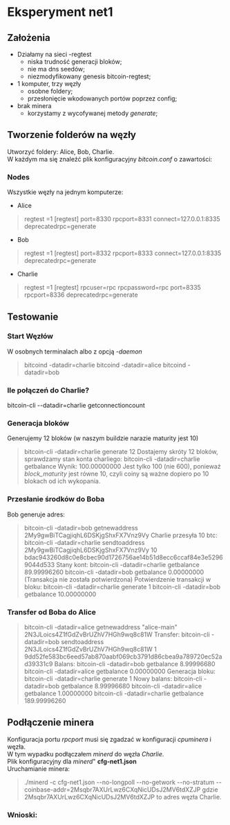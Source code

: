 # Eksperyment net1
## Założenia
* Działamy na sieci -regtest 
	* niska trudność generacji bloków;
	* nie ma dns seedów;
	* niezmodyfikowany genesis bitcoin-regtest;
* 1 komputer, trzy węzły 
	* osobne foldery;
	* przesłonięcie wkodowanych portów poprzez config;
* brak minera
	* korzystamy z wycofywanej metody _generate_;
## Tworzenie folderów na węzły
Utworzyć foldery: Alice, Bob, Charlie.  
W każdym ma się znaleźć plik konfiguracyjny _bitcoin.conf_ o zawartości:

### Nodes
Wszystkie węzły na jednym komputerze:
* Alice
> regtest =1
> [regtest]
> port=8330
> rpcport=8331
> connect=127.0.0.1:8335
> deprecatedrpc=generate
* Bob
> regtest =1 
> [regtest]
> port=8332
> rpcport=8333
> connect=127.0.0.1:8335
> deprecatedrpc=generate
* Charlie
> regtest =1
> [regtest]
> rpcuser=rpc
> rpcpassword=rpc
> port=8335
> rpcport=8336
> deprecatedrpc=generate

## Testowanie
### Start Węzłów
W osobnych terminalach albo z opcją _-daemon_
> bitcoind -datadir=charlie
> bitcoind -datadir=alice
> bitcoind -datadir=bob
### Ile połączeń do Charlie?
bitcoin-cli --datadir=charlie getconnectioncount
### Generacja bloków
Generujemy 12 bloków (w naszym buildzie narazie maturity jest 10)
> bitcoin-cli -datadir=charlie generate 12
Dostajemy skróty 12 bloków, sprawdzamy stan konta charliego:
> bitcoin-cli -datadir=charlie getbalance
Wynik:
> 100.00000000
Jest tylko 100 (nie 600), ponieważ _block\_maturity_ jest równe 10, czyli coiny są ważne dopiero po 10 blokach od ich wykopania.
### Przesłanie środków do Boba
Bob generuje adres:
> bitcoin-cli -datadir=bob getnewaddress
> 2My9gwBiTCagjiqhL6DSKjgShxFX7Vnz9Vy
Charlie przesyła 10 btc:
> bitcoin-cli -datadir=charlie sendtoaddress 2My9gwBiTCagjiqhL6DSKjgShxFX7Vnz9Vy 10
> bdac943260d8c0e8cbec90d1726756ae14b51d8ecc6ccaf84e3e52969044d533
Stany kont:
> bitcoin-cli -datadir=charlie getbalance
> 89.99996260
> bitcoin-cli -datadir=bob getbalance
> 0.00000000
(Transakcja nie została potwierdzona)
Potwierdzenie transakcji w bloku:
> bitcoin-cli -datadir=charlie generate 1
bitcoin-cli -datadir=bob getbalance
10.00000000
### Transfer od Boba do Alice
> bitcoin-cli -datadir=alice getnewaddress "alice-main"
> 2N3JLoics4Z1fGdZvBrUZhV7HGh9wq8c81W
Transfer: 
> bitcoin-cli -datadir=bob sendtoaddress 2N3JLoics4Z1fGdZvBrUZhV7HGh9wq8c81W 1
> 9dd52fe583bc6eed57ab870aabf069cb3791d86cbea9a789720ec52ad39331c9
Balans:
> bitcoin-cli -datadir=bob getbalance
> 8.99996680
> bitcoin-cli -datadir=alice getbalance
> 0.00000000
Generacja bloku:
> bitcoin-cli -datadir=charlie generate 1
Nowy balans:
> bitcoin-cli -datadir=bob getbalance
> 8.99996680
> bitcoin-cli -datadir=alice getbalance
> 1.00000000
> bitcoin-cli -datadir=charlie getbalance
> 189.99996260

## Podłączenie minera
Konfiguracja portu _rpcport_ musi się zgadzać w konfiguracji _cpuminera_ i węzła.  
W tym wypadku podłączałem _minerd_ do węzła _Charlie_.  
Plik konfiguracyjny dla _minerd_" __cfg-net1.json__  
Uruchamianie minera:
> ./minerd -c cfg-net1.json --no-longpoll --no-getwork --no-stratum --coinbase-addr=2Msqbr7AXUrLwz6CXqNicUDsJ2MV6tdXZJP
gdzie 2Msqbr7AXUrLwz6CXqNicUDsJ2MV6tdXZJP to adres węzła Charlie.

### Wnioski:




